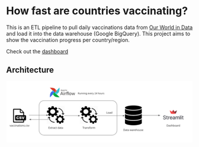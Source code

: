 # How fast are countries vaccinating?

This is an ETL pipeline to pull daily vaccinations data from [Our World in Data ](https://github.com/owid/covid-19-data/tree/master/public/data/vaccinations) and load it into the data warehouse (Google BigQuery). This project aims to show the vaccination progress per country/region.

Check out the [dashboard](https://share.streamlit.io/julingc/vaccinations-monitor/main/vaccinations_app.py)


## Architecture
![arch](https://github.com/julingc/vaccinations-monitor/blob/main/image/Architecture_diagram.png)


